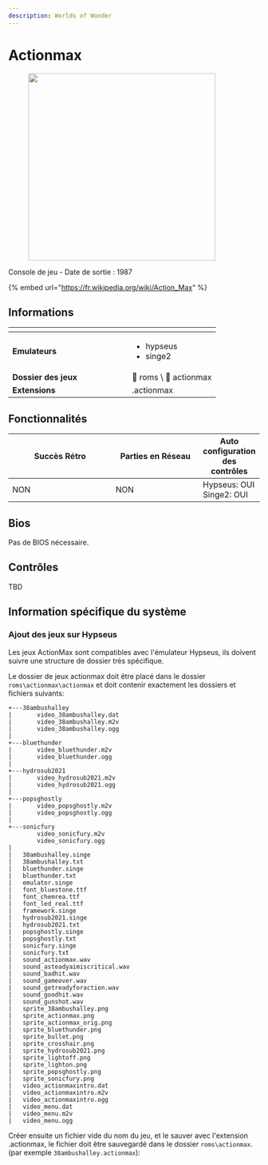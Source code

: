 ```yaml
---
description: Worlds of Wonder
---
```


# Actionmax

<div align="left">

<figure><img src="https://raw.githubusercontent.com/fabricecaruso/es-theme-carbon/91d85c7849cc550b0cac4e75cb8e0923d3b61b5e/art/logos/actionmax.svg" alt="" width="375"><figcaption></figcaption></figure>

</div>

Console de jeu - Date de sortie : 1987

{% embed url="https://fr.wikipedia.org/wiki/Action_Max" %}

## Informations

<table data-header-hidden><thead><tr><th width="224"></th><th></th></tr></thead><tbody><tr><td><strong>Emulateurs</strong></td><td><ul><li>hypseus</li><li>singe2</li></ul></td></tr><tr><td><strong>Dossier des jeux</strong></td><td><span data-gb-custom-inline data-tag="emoji" data-code="1f4c2">📂</span> roms \ <span data-gb-custom-inline data-tag="emoji" data-code="1f4c2">📂</span> actionmax</td></tr><tr><td><strong>Extensions</strong></td><td>.actionmax</td></tr></tbody></table>

## Fonctionnalités

<table><thead><tr><th width="245">Succès Rétro</th><th width="200">Parties en Réseau</th><th>Auto configuration des contrôles</th></tr></thead><tbody><tr><td>NON</td><td>NON</td><td>Hypseus: OUI<br>Singe2: OUI</td></tr></tbody></table>

## Bios

Pas de BIOS nécessaire.

## Contrôles

TBD

## Information spécifique du système

### Ajout des jeux sur Hypseus

Les jeux ActionMax sont compatibles avec l'émulateur Hypseus, ils doivent suivre une structure de dossier très spécifique.

Le dossier de jeux actionmax doit être placé dans le dossier `roms\actionmax\actionmax` et doit contenir exactement les dossiers et fichiers suivants:

```
+---38ambushalley
|       video_38ambushalley.dat
|       video_38ambushalley.m2v
|       video_38ambushalley.ogg
|       
+---bluethunder
|       video_bluethunder.m2v
|       video_bluethunder.ogg
|       
+---hydrosub2021
|       video_hydrosub2021.m2v
|       video_hydrosub2021.ogg
|       
+---popsghostly
|       video_popsghostly.m2v
|       video_popsghostly.ogg
|       
+---sonicfury
        video_sonicfury.m2v
        video_sonicfury.ogg
|
|   38ambushalley.singe
|   38ambushalley.txt
|   bluethunder.singe
|   bluethunder.txt
|   emulator.singe
|   font_bluestone.ttf
|   font_chemrea.ttf
|   font_led_real.ttf
|   framework.singe
|   hydrosub2021.singe
|   hydrosub2021.txt
|   popsghostly.singe
|   popsghostly.txt
|   sonicfury.singe
|   sonicfury.txt
|   sound_actionmax.wav
|   sound_asteadyaimiscritical.wav
|   sound_badhit.wav
|   sound_gameover.wav
|   sound_getreadyforaction.wav
|   sound_goodhit.wav
|   sound_gunshot.wav
|   sprite_38ambushalley.png
|   sprite_actionmax.png
|   sprite_actionmax_orig.png
|   sprite_bluethunder.png
|   sprite_bullet.png
|   sprite_crosshair.png
|   sprite_hydrosub2021.png
|   sprite_lightoff.png
|   sprite_lighton.png
|   sprite_popsghostly.png
|   sprite_sonicfury.png
|   video_actionmaxintro.dat
|   video_actionmaxintro.m2v
|   video_actionmaxintro.ogg
|   video_menu.dat
|   video_menu.m2v
|   video_menu.ogg
```

Créer ensuite un fichier vide du nom du jeu, et le sauver avec l'extension .actionmax, le fichier doit être sauvegardé dans le dossier `roms\actionmax`. (par exemple `38ambushalley.actionmax`):

<div align="left">

<figure><img src="https://i.imgur.com/8fjPzCf.png" alt=""><figcaption></figcaption></figure>

</div>
